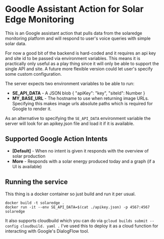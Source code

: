 # Goodle Assistant Action for Solar Edge Monitoring

This is an Google assistant action that pulls data from the solaredge monitoring platform
and will respond to user's voice queries with simple solar data.  

For now a good bit of the backend is hard-coded and it requires an api key and site id to
be passed via environment variables.  This means it is practically only useful as a play
thing since it will only be able to support the single API and site.  A future more flexible
version could let user's specify some custom configuration.

The server expects two environment variables to be able to run:

* **SE_API_DATA** - A JSON blob { "apiKey": "key", "siteId": Number }
* **MY_BASE_URL** - The hostname to use when returning image URLs. Specifying this makes 
  image urls absolute paths which is required for Google to render it.
  
As an alternative to specifying the `SE_API_DATA` environment variable the server will
look for an apikey.json file and load it if it is available.

## Supported Google Action Intents

* **[Default]** - When no intent is given it responds with the overview of solar production
* **More** - Responds with a solar energy produced today and a graph (if a UI is available)

## Running the service

This thing is a docker container so just build and run it per usual.

```
docker build -t solaredge .
docker run -it --env SE_API_DATA=$(cat ./apikey.json) -p 4567:4567 solaredge
```

It also supports cloudbuild which you can do via `gcloud builds submit --config cloudbuild. yaml .`
I've used this to deploy it as a cloud function for interacting with Google's DialogFlow tool.
